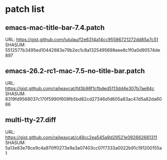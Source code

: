 # patch list
## emacs-mac-title-bar-7.4.patch
URL: https://gist.github.com/lululau/f2e6314a14cc95586721272dd85a7c51
SHASUM: 5512577b3495ed10442883e79b2ec1c8a1325495698eee8c1f0a0d90574de897

## emacs-26.2-rc1-mac-7.5-no-title-bar.patch
URL: https://gist.github.com/railwaycat/fd3b98f1cfbded5113dd4e307b7ae84c
SHASUM: 8319fd9568037c170f5990f608fb5bd82cd27346d1d605a83ac47d5a82da6066

## multi-tty-27.diff
URL: https://gist.github.com/railwaycat/c48cc2ea545a9d29521e092662661311
SHASUM: 5a13e83e79ce9c4a970ff0273e9a3a07403cc07f7333a0022b91c191200155a1